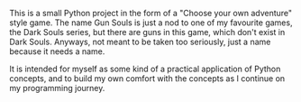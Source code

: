 This is a small Python project in the form of a "Choose your own adventure" style game. The name Gun Souls is just a nod to one of my favourite games, the Dark Souls series, but there are guns in this game, which don't exist in Dark Souls. Anyways, not meant to be taken too seriously, just a name because it needs a name.

It is intended for myself as some kind of a practical application of Python concepts, and to build my own comfort with the concepts as I continue on my programming journey.
